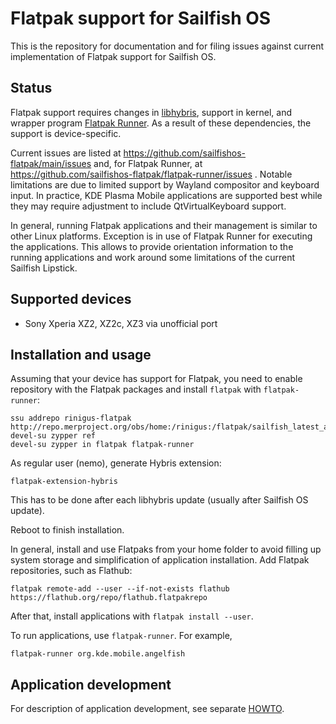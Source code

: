 # Flatpak support for Sailfish OS

This is the repository for documentation and for filing issues against current implementation
of Flatpak support for Sailfish OS.


## Status

Flatpak support requires changes in
[libhybris](https://github.com/libhybris/libhybris/pull/433), support
in kernel, and wrapper program
[Flatpak Runner](https://github.com/sailfishos-flatpak/flatpak-runner). As
a result of these dependencies, the support is device-specific.

Current issues are listed at
https://github.com/sailfishos-flatpak/main/issues and, for Flatpak
Runner, at https://github.com/sailfishos-flatpak/flatpak-runner/issues
. Notable limitations are due to limited support by Wayland compositor
and keyboard input. In practice, KDE Plasma Mobile applications are
supported best while they may require adjustment to include
QtVirtualKeyboard support.

In general, running Flatpak applications and their management is
similar to other Linux platforms. Exception is in use of Flatpak
Runner for executing the applications. This allows to provide
orientation information to the running applications and work around
some limitations of the current Sailfish Lipstick.


## Supported devices

* Sony Xperia XZ2, XZ2c, XZ3 via unofficial port


## Installation and usage

Assuming that your device has support for Flatpak, you need to enable
repository with the Flatpak packages and install `flatpak` with
`flatpak-runner`:

```
ssu addrepo rinigus-flatpak http://repo.merproject.org/obs/home:/rinigus:/flatpak/sailfish_latest_armv7hl/
devel-su zypper ref
devel-su zypper in flatpak flatpak-runner
```

As regular user (nemo), generate Hybris extension:
```
flatpak-extension-hybris
```

This has to be done after each libhybris update (usually after Sailfish OS update).

Reboot to finish installation.

In general, install and use Flatpaks from your home folder to avoid
filling up system storage and simplification of application
installation. Add Flatpak repositories, such as Flathub:

```
flatpak remote-add --user --if-not-exists flathub https://flathub.org/repo/flathub.flatpakrepo
```

After that, install applications with `flatpak install --user`.

To run applications, use `flatpak-runner`. For example,

```
flatpak-runner org.kde.mobile.angelfish
```

## Application development

For description of application development, see separate
[HOWTO](AppDevelopment.md).